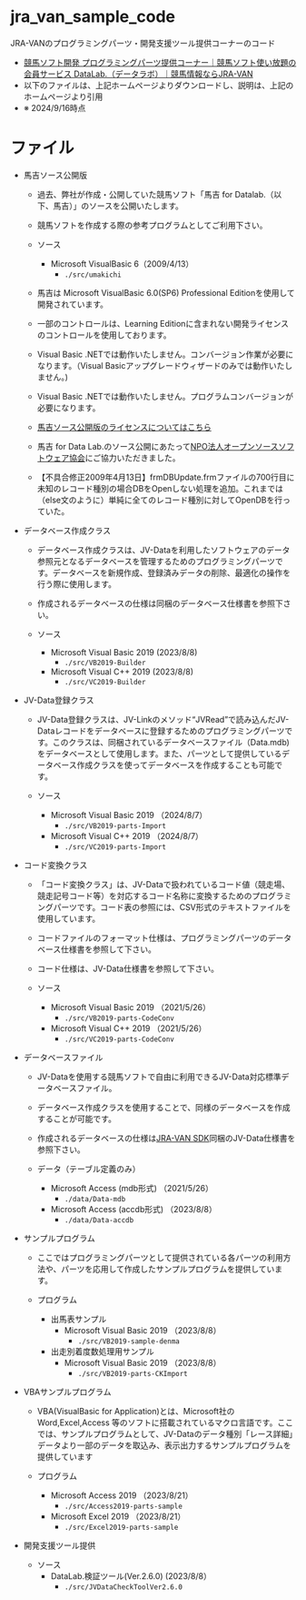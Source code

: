 # jra_van_sample_code
JRA-VANのプログラミングパーツ・開発支援ツール提供コーナーのコード

- [競馬ソフト開発 プログラミングパーツ提供コーナー｜競馬ソフト使い放題の会員サービス DataLab.（データラボ）｜競馬情報ならJRA-VAN](https://jra-van.jp/dlb/sdv/pgm.html)
- 以下のファイルは、上記ホームページよりダウンロードし、説明は、上記のホームページより引用
- ※ 2024/9/16時点

# ファイル
- 馬吉ソース公開版
    - 過去、弊社が作成・公開していた競馬ソフト「馬吉 for Datalab.（以下、馬吉）」のソースを公開いたします。
    - 競馬ソフトを作成する際の参考プログラムとしてご利用下さい。

    - ソース
        - Microsoft VisualBasic 6（2009/4/13）
            - `./src/umakichi`

    - 馬吉は Microsoft VisualBasic 6.0(SP6) Professional Editionを使用して開発されています。
    - 一部のコントロールは、Learning Editionに含まれない開発ライセンスのコントロールを使用しております。
    - Visual Basic .NETでは動作いたしません。コンバージョン作業が必要になります。（Visual Basicアップグレードウィザードのみでは動作いたしません。)
    - Visual Basic .NETでは動作いたしません。プログラムコンバージョンが必要になります。
    - [馬吉ソース公開版のライセンスについてはこちら](https://jra-van.jp/dlb/sdv/umakichi_license.html)
    - 馬吉 for Data Lab.のソース公開にあたって[NPO法人オープンソースソフトウェア協会](http://www.ossaj.org/)にご協力いただきました。
    - 【不具合修正2009年4月13日】frmDBUpdate.frmファイルの700行目に未知のレコード種別の場合DBをOpenしない処理を追加。これまでは（else文のように）単純に全てのレコード種別に対してOpenDBを行っていた。

- データベース作成クラス
    - データベース作成クラスは、JV-Dataを利用したソフトウェアのデータ参照元となるデータベースを管理するためのプログラミングパーツです。データベースを新規作成、登録済みデータの削除、最適化の操作を行う際に使用します。
    - 作成されるデータベースの仕様は同梱のデータベース仕様書を参照下さい。

    - ソース
        - Microsoft Visual Basic 2019 (2023/8/8)
            - `./src/VB2019-Builder`
        - Microsoft Visual C++ 2019 (2023/8/8)
            - `./src/VC2019-Builder`

- JV-Data登録クラス
    - JV-Data登録クラスは、JV-Linkのメソッド“JVRead”で読み込んだJV-Dataレコードをデータベースに登録するためのプログラミングパーツです。このクラスは、同梱されているデータベースファイル（Data.mdb)をデータベースとして使用します。また、パーツとして提供しているデータベース作成クラスを使ってデータベースを作成することも可能です。

    - ソース
        - Microsoft Visual Basic 2019 （2024/8/7）
            - `./src/VB2019-parts-Import`
        - Microsoft Visual C++ 2019 （2024/8/7）
            - `./src/VC2019-parts-Import`

- コード変換クラス
    - 「コード変換クラス」は、JV-Dataで扱われているコード値（競走場、競走記号コード等）を対応するコード名称に変換するためのプログラミングパーツです。コード表の参照には、CSV形式のテキストファイルを使用しています。
    - コードファイルのフォーマット仕様は、プログラミングパーツのデータベース仕様書を参照して下さい。
    - コード仕様は、JV-Data仕様書を参照して下さい。

    - ソース
        - Microsoft Visual Basic 2019 （2021/5/26）
            - `./src/VB2019-parts-CodeConv`
        - Microsoft Visual C++ 2019 （2021/5/26）
            - `./src/VC2019-parts-CodeConv`

- データベースファイル
    - JV-Dataを使用する競馬ソフトで自由に利用できるJV-Data対応標準データベースファイル。
    - データベース作成クラスを使用することで、同様のデータベースを作成することが可能です。
    - 作成されるデータベースの仕様は[JRA-VAN SDK](https://jra-van.jp/dlb/sdv/sdk.html)同梱のJV-Data仕様書を参照下さい。

    - データ（テーブル定義のみ）
        - Microsoft Access (mdb形式) （2021/5/26）
            - `./data/Data-mdb`
        - Microsoft Access (accdb形式) （2023/8/8）
            - `./data/Data-accdb`

- サンプルプログラム
    - ここではプログラミングパーツとして提供されている各パーツの利用方法や、パーツを応用して作成したサンプルプログラムを提供しています。

    - プログラム
        - 出馬表サンプル
            - Microsoft Visual Basic 2019 （2023/8/8）
                - `./src/VB2019-sample-denma`
        - 出走別着度数処理用サンプル
            - Microsoft Visual Basic 2019 （2023/8/8）
                - `./src/VB2019-parts-CKImport`

- VBAサンプルプログラム
    - VBA(VisualBasic for Application)とは、Microsoft社の Word,Excel,Access 等のソフトに搭載されているマクロ言語です。ここでは、サンプルプログラムとして、JV-Dataのデータ種別「レース詳細」データより一部のデータを取込み、表示出力するサンプルプログラムを提供しています
    
    - プログラム
        - Microsoft Access 2019 （2023/8/21）
            - `./src/Access2019-parts-sample`
        - Microsoft Excel 2019 （2023/8/21）
            - `./src/Excel2019-parts-sample`

- 開発支援ツール提供
    - ソース
        - DataLab.検証ツール(Ver.2.6.0) (2023/8/8）
            - `./src/JVDataCheckToolVer2.6.0`

